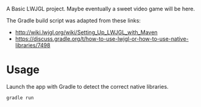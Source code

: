 A Basic LWJGL project. Maybe eventually a sweet video game will be here.

The Gradle build script was adapted from these links:

- http://wiki.lwjgl.org/wiki/Setting_Up_LWJGL_with_Maven
- https://discuss.gradle.org/t/how-to-use-lwjgl-or-how-to-use-native-libraries/7498

# Usage

Launch the app with Gradle to detect the correct native libraries.

    gradle run


